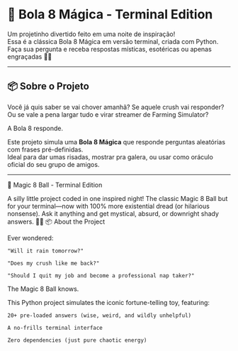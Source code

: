 # 🎱 Bola 8 Mágica - Terminal Edition

Um projetinho divertido feito em uma noite de inspiração!  
Essa é a clássica Bola 8 Mágica em versão terminal, criada com Python. Faça sua pergunta e receba respostas místicas, esotéricas ou apenas engraçadas 🤯✨

---

## 📦 Sobre o Projeto

Você já quis saber se vai chover amanhã? Se aquele crush vai responder? Ou se vale a pena largar tudo e virar streamer de Farming Simulator?

A Bola 8 responde.

Este projeto simula uma **Bola 8 Mágica** que responde perguntas aleatórias com frases pré-definidas.  
Ideal para dar umas risadas, mostrar pra galera, ou usar como oráculo oficial do seu grupo de amigos.

---
🎱 Magic 8 Ball - Terminal Edition

A silly little project coded in one inspired night!
The classic Magic 8 Ball but for your terminal—now with 100% more existential dread (or hilarious nonsense). Ask it anything and get mystical, absurd, or downright shady answers. 🔮✨
📦 About the Project

Ever wondered:

    "Will it rain tomorrow?"

    "Does my crush like me back?"

    "Should I quit my job and become a professional nap taker?"

The Magic 8 Ball knows.

This Python project simulates the iconic fortune-telling toy, featuring:

    20+ pre-loaded answers (wise, weird, and wildly unhelpful)

    A no-frills terminal interface

    Zero dependencies (just pure chaotic energy)

